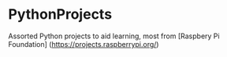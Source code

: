 # PythonProjects
Assorted Python projects to aid learning, most from [Raspbery Pi Foundation] (https://projects.raspberrypi.org/)
